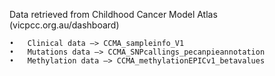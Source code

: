 Data retrieved from Childhood Cancer Model Atlas (vicpcc.org.au/dashboard)

	•	Clinical data —> CCMA_sampleinfo_V1
	•	Mutations data —> CCMA_SNPcallings_pecanpieannotation
	•	Methylation data —> CCMA_methylationEPICv1_betavalues